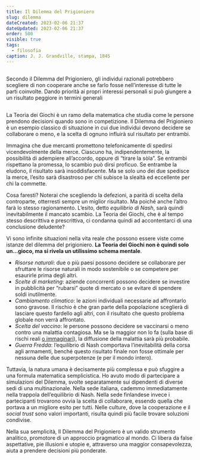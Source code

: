 ```yaml
---
title: Il Dilemma del Prigioniero
slug: dilemma
dateCreated: 2023-02-06 21:37
dateUpdated: 2023-02-06 21:37
order: 500
visible: true
tags:
  - filosofia
caption: J. J. Grandville, stampa, 1845
---
```


##

<p class="subtitle">
Secondo il Dilemma del Prigioniero, gli individui razionali potrebbero scegliere di non cooperare anche se farlo fosse nell’interesse di tutte le parti coinvolte. Dando priorità ai propri interessi personali si può giungere a un risultato peggiore in termini generali
</p>

##

<span class="newthought">La Teoria</span> dei Giochi è un ramo della matematica che studia come le persone prendono decisioni quando sono in competizione. Il Dilemma del Prigioniero è un esempio classico di situazione in cui due individui devono decidere se collaborare o meno, e la scelta di ognuno influirà sul risultato per entrambi.

Immagina che due mercanti promettono telefonicamente di spedirsi vicendevolmente della merce. Ciascuno ha, indipendentemente, la possibilità di adempiere all’accordo, oppure di “tirare la sòla”. Se entrambi rispettano la promessa, lo scambio può dirsi proficuo. Se entrambe la eludono, il risultato sarà insoddisfacente. Ma se solo uno dei due spedisce la merce, l’esito sarà disastroso per chi subisce la slealtà ed eccellente per chi la commette.

Cosa faresti? Noterai che scegliendo la defezioni, a parità di scelta della controparte, otterresti sempre un miglior risultato. Ma poiché anche l’altro farà lo stesso ragionamento. L’esito, detto _equilibrio di Nash_, sarà quindi inevitabilmente il mancato scambio. La Teoria dei Giochi, che è al tempo stesso descrittiva e prescrittiva, ci condanna quindi ad accontentarci di una conclusione deludente?

Vi sono infinite situazioni nella vita reale che possono essere viste come istanze del dilemma del prigioniero. **La Teoria dei Giochi non è quindi solo un…gioco, ma si rivela un utilissimo schema mentale**.

- _Risorse naturali_: due o più paesi possono decidere se collaborare per sfruttare le risorse naturali in modo sostenibile o se competere per esaurirle prima degli altri.
- _Scelte di marketing_: aziende concorrenti possono decidere se investire in pubblicità per “rubarsi” quote di mercato o se evitare di spendere soldi inutilmente.
- _Cambiamento climatico_: le azioni individuali necessarie ad affrontarlo sono gravose. Il rischio è che gran parte della popolazione sceglierà di lasciare questo fardello agli altri, con il risultato che questo problema globale non verrà affrontato.
- _Scelta del vaccino_: le persone possono decidere se vaccinarsi o meno contro una malattia contagiosa. Ma se la maggior non lo fa (sulla base di rischi reali [o immaginari](/notes/complottismo/)), la diffusione della malattia sarà più probabile.
- _Guerra Fredda_: l’equilibrio di Nash comportava l’inevitabilità della corsa agli armamenti, benché questo risultato finale non fosse ottimale per nessuna delle due superpotenze (e per il mondo intero).

Tuttavia, la natura umana è decisamente più complessa e può sfuggire a una formula matematica semplicistica. Ho avuto modo di partecipare a simulazioni del Dilemma, svolte separatamente sui dipendenti di diverse sedi di una multinazionale. Nella sede italiana, cademmo immediatamente nella trappola dell’equilibrio di Nash. Nella sede finlandese invece i partecipanti trovarono ovvia la scelta di collaborare, essendo quella che portava a un migliore esito per tutti. Nelle culture, dove la cooperazione e il _social trust_ sono valori importanti, risulta quindi più facile trovare soluzioni condivise.

Nella sua semplicità, Il Dilemma del Prigioniero è un valido strumento analitico, promotore di un approccio pragmatico al mondo. Ci libera da false aspettative, pie illusioni e utopie e, attraverso una maggior consapevolezza, aiuta a prendere decisioni più ponderate.
